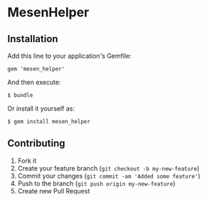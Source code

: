 # MesenHelper



## Installation

Add this line to your application's Gemfile:

    gem 'mesen_helper'

And then execute:

    $ bundle

Or install it yourself as:

    $ gem install mesen_helper


## Contributing

1. Fork it
2. Create your feature branch (`git checkout -b my-new-feature`)
3. Commit your changes (`git commit -am 'Added some feature'`)
4. Push to the branch (`git push origin my-new-feature`)
5. Create new Pull Request
